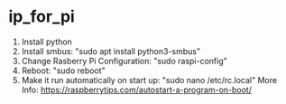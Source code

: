 # ip_for_pi
1. Install python
2. Install smbus: "sudo apt install python3-smbus"
3. Change Rasberry Pi Configuration: "sudo raspi-config"
4. Reboot: "sudo reboot"
5. Make it run automatically on start up: "sudo nano /etc/rc.local"
More Info: https://raspberrytips.com/autostart-a-program-on-boot/
